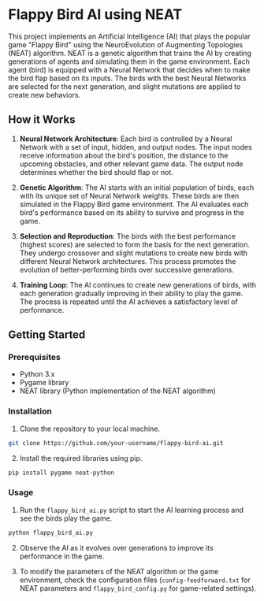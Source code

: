 # Flappy Bird AI using NEAT

This project implements an Artificial Intelligence (AI) that plays the popular game "Flappy Bird" using the NeuroEvolution of Augmenting Topologies (NEAT) algorithm. NEAT is a genetic algorithm that trains the AI by creating generations of agents and simulating them in the game environment. Each agent (bird) is equipped with a Neural Network that decides when to make the bird flap based on its inputs. The birds with the best Neural Networks are selected for the next generation, and slight mutations are applied to create new behaviors.

## How it Works

1. **Neural Network Architecture**: Each bird is controlled by a Neural Network with a set of input, hidden, and output nodes. The input nodes receive information about the bird's position, the distance to the upcoming obstacles, and other relevant game data. The output node determines whether the bird should flap or not.

2. **Genetic Algorithm**: The AI starts with an initial population of birds, each with its unique set of Neural Network weights. These birds are then simulated in the Flappy Bird game environment. The AI evaluates each bird's performance based on its ability to survive and progress in the game.

3. **Selection and Reproduction**: The birds with the best performance (highest scores) are selected to form the basis for the next generation. They undergo crossover and slight mutations to create new birds with different Neural Network architectures. This process promotes the evolution of better-performing birds over successive generations.

4. **Training Loop**: The AI continues to create new generations of birds, with each generation gradually improving in their ability to play the game. The process is repeated until the AI achieves a satisfactory level of performance.

## Getting Started

### Prerequisites

- Python 3.x
- Pygame library
- NEAT library (Python implementation of the NEAT algorithm)

### Installation

1. Clone the repository to your local machine.

```bash
git clone https://github.com/your-username/flappy-bird-ai.git
```

2. Install the required libraries using pip.

```bash
pip install pygame neat-python
```

### Usage

1. Run the `flappy_bird_ai.py` script to start the AI learning process and see the birds play the game.

```bash
python flappy_bird_ai.py
```

2. Observe the AI as it evolves over generations to improve its performance in the game.

3. To modify the parameters of the NEAT algorithm or the game environment, check the configuration files (`config-feedforward.txt` for NEAT parameters and `flappy_bird_config.py` for game-related settings).

